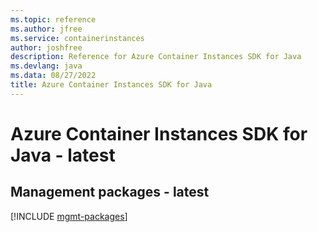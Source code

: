 ```yaml
---
ms.topic: reference
ms.author: jfree
ms.service: containerinstances
author: joshfree
description: Reference for Azure Container Instances SDK for Java
ms.devlang: java
ms.data: 08/27/2022
title: Azure Container Instances SDK for Java
---
```

# Azure Container Instances SDK for Java - latest

## Management packages - latest
[!INCLUDE [mgmt-packages](container-instances-mgmt-index.md)]